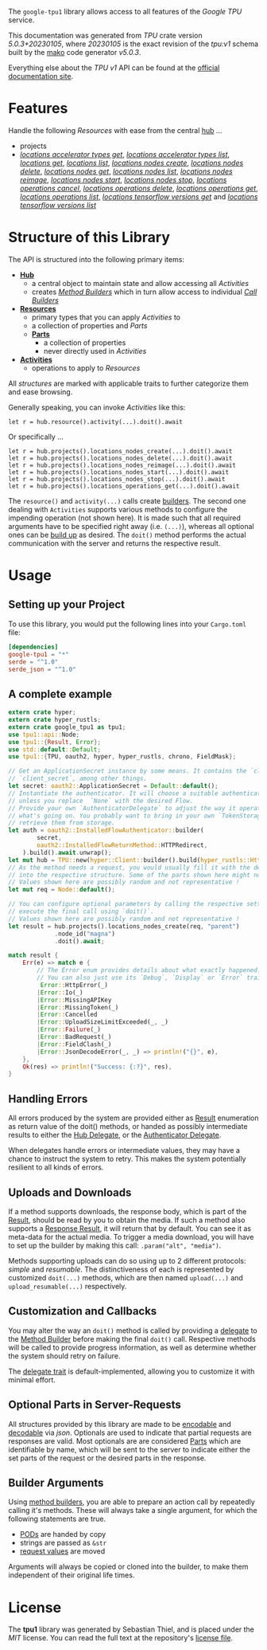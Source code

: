 <!---
DO NOT EDIT !
This file was generated automatically from 'src/generator/templates/api/README.md.mako'
DO NOT EDIT !
-->
The `google-tpu1` library allows access to all features of the *Google TPU* service.

This documentation was generated from *TPU* crate version *5.0.3+20230105*, where *20230105* is the exact revision of the *tpu:v1* schema built by the [mako](http://www.makotemplates.org/) code generator *v5.0.3*.

Everything else about the *TPU* *v1* API can be found at the
[official documentation site](https://cloud.google.com/tpu/).
# Features

Handle the following *Resources* with ease from the central [hub](https://docs.rs/google-tpu1/5.0.3+20230105/google_tpu1/TPU) ... 

* projects
 * [*locations accelerator types get*](https://docs.rs/google-tpu1/5.0.3+20230105/google_tpu1/api::ProjectLocationAcceleratorTypeGetCall), [*locations accelerator types list*](https://docs.rs/google-tpu1/5.0.3+20230105/google_tpu1/api::ProjectLocationAcceleratorTypeListCall), [*locations get*](https://docs.rs/google-tpu1/5.0.3+20230105/google_tpu1/api::ProjectLocationGetCall), [*locations list*](https://docs.rs/google-tpu1/5.0.3+20230105/google_tpu1/api::ProjectLocationListCall), [*locations nodes create*](https://docs.rs/google-tpu1/5.0.3+20230105/google_tpu1/api::ProjectLocationNodeCreateCall), [*locations nodes delete*](https://docs.rs/google-tpu1/5.0.3+20230105/google_tpu1/api::ProjectLocationNodeDeleteCall), [*locations nodes get*](https://docs.rs/google-tpu1/5.0.3+20230105/google_tpu1/api::ProjectLocationNodeGetCall), [*locations nodes list*](https://docs.rs/google-tpu1/5.0.3+20230105/google_tpu1/api::ProjectLocationNodeListCall), [*locations nodes reimage*](https://docs.rs/google-tpu1/5.0.3+20230105/google_tpu1/api::ProjectLocationNodeReimageCall), [*locations nodes start*](https://docs.rs/google-tpu1/5.0.3+20230105/google_tpu1/api::ProjectLocationNodeStartCall), [*locations nodes stop*](https://docs.rs/google-tpu1/5.0.3+20230105/google_tpu1/api::ProjectLocationNodeStopCall), [*locations operations cancel*](https://docs.rs/google-tpu1/5.0.3+20230105/google_tpu1/api::ProjectLocationOperationCancelCall), [*locations operations delete*](https://docs.rs/google-tpu1/5.0.3+20230105/google_tpu1/api::ProjectLocationOperationDeleteCall), [*locations operations get*](https://docs.rs/google-tpu1/5.0.3+20230105/google_tpu1/api::ProjectLocationOperationGetCall), [*locations operations list*](https://docs.rs/google-tpu1/5.0.3+20230105/google_tpu1/api::ProjectLocationOperationListCall), [*locations tensorflow versions get*](https://docs.rs/google-tpu1/5.0.3+20230105/google_tpu1/api::ProjectLocationTensorflowVersionGetCall) and [*locations tensorflow versions list*](https://docs.rs/google-tpu1/5.0.3+20230105/google_tpu1/api::ProjectLocationTensorflowVersionListCall)




# Structure of this Library

The API is structured into the following primary items:

* **[Hub](https://docs.rs/google-tpu1/5.0.3+20230105/google_tpu1/TPU)**
    * a central object to maintain state and allow accessing all *Activities*
    * creates [*Method Builders*](https://docs.rs/google-tpu1/5.0.3+20230105/google_tpu1/client::MethodsBuilder) which in turn
      allow access to individual [*Call Builders*](https://docs.rs/google-tpu1/5.0.3+20230105/google_tpu1/client::CallBuilder)
* **[Resources](https://docs.rs/google-tpu1/5.0.3+20230105/google_tpu1/client::Resource)**
    * primary types that you can apply *Activities* to
    * a collection of properties and *Parts*
    * **[Parts](https://docs.rs/google-tpu1/5.0.3+20230105/google_tpu1/client::Part)**
        * a collection of properties
        * never directly used in *Activities*
* **[Activities](https://docs.rs/google-tpu1/5.0.3+20230105/google_tpu1/client::CallBuilder)**
    * operations to apply to *Resources*

All *structures* are marked with applicable traits to further categorize them and ease browsing.

Generally speaking, you can invoke *Activities* like this:

```Rust,ignore
let r = hub.resource().activity(...).doit().await
```

Or specifically ...

```ignore
let r = hub.projects().locations_nodes_create(...).doit().await
let r = hub.projects().locations_nodes_delete(...).doit().await
let r = hub.projects().locations_nodes_reimage(...).doit().await
let r = hub.projects().locations_nodes_start(...).doit().await
let r = hub.projects().locations_nodes_stop(...).doit().await
let r = hub.projects().locations_operations_get(...).doit().await
```

The `resource()` and `activity(...)` calls create [builders][builder-pattern]. The second one dealing with `Activities` 
supports various methods to configure the impending operation (not shown here). It is made such that all required arguments have to be 
specified right away (i.e. `(...)`), whereas all optional ones can be [build up][builder-pattern] as desired.
The `doit()` method performs the actual communication with the server and returns the respective result.

# Usage

## Setting up your Project

To use this library, you would put the following lines into your `Cargo.toml` file:

```toml
[dependencies]
google-tpu1 = "*"
serde = "^1.0"
serde_json = "^1.0"
```

## A complete example

```Rust
extern crate hyper;
extern crate hyper_rustls;
extern crate google_tpu1 as tpu1;
use tpu1::api::Node;
use tpu1::{Result, Error};
use std::default::Default;
use tpu1::{TPU, oauth2, hyper, hyper_rustls, chrono, FieldMask};

// Get an ApplicationSecret instance by some means. It contains the `client_id` and 
// `client_secret`, among other things.
let secret: oauth2::ApplicationSecret = Default::default();
// Instantiate the authenticator. It will choose a suitable authentication flow for you, 
// unless you replace  `None` with the desired Flow.
// Provide your own `AuthenticatorDelegate` to adjust the way it operates and get feedback about 
// what's going on. You probably want to bring in your own `TokenStorage` to persist tokens and
// retrieve them from storage.
let auth = oauth2::InstalledFlowAuthenticator::builder(
        secret,
        oauth2::InstalledFlowReturnMethod::HTTPRedirect,
    ).build().await.unwrap();
let mut hub = TPU::new(hyper::Client::builder().build(hyper_rustls::HttpsConnectorBuilder::new().with_native_roots().https_or_http().enable_http1().build()), auth);
// As the method needs a request, you would usually fill it with the desired information
// into the respective structure. Some of the parts shown here might not be applicable !
// Values shown here are possibly random and not representative !
let mut req = Node::default();

// You can configure optional parameters by calling the respective setters at will, and
// execute the final call using `doit()`.
// Values shown here are possibly random and not representative !
let result = hub.projects().locations_nodes_create(req, "parent")
             .node_id("magna")
             .doit().await;

match result {
    Err(e) => match e {
        // The Error enum provides details about what exactly happened.
        // You can also just use its `Debug`, `Display` or `Error` traits
         Error::HttpError(_)
        |Error::Io(_)
        |Error::MissingAPIKey
        |Error::MissingToken(_)
        |Error::Cancelled
        |Error::UploadSizeLimitExceeded(_, _)
        |Error::Failure(_)
        |Error::BadRequest(_)
        |Error::FieldClash(_)
        |Error::JsonDecodeError(_, _) => println!("{}", e),
    },
    Ok(res) => println!("Success: {:?}", res),
}

```
## Handling Errors

All errors produced by the system are provided either as [Result](https://docs.rs/google-tpu1/5.0.3+20230105/google_tpu1/client::Result) enumeration as return value of
the doit() methods, or handed as possibly intermediate results to either the 
[Hub Delegate](https://docs.rs/google-tpu1/5.0.3+20230105/google_tpu1/client::Delegate), or the [Authenticator Delegate](https://docs.rs/yup-oauth2/*/yup_oauth2/trait.AuthenticatorDelegate.html).

When delegates handle errors or intermediate values, they may have a chance to instruct the system to retry. This 
makes the system potentially resilient to all kinds of errors.

## Uploads and Downloads
If a method supports downloads, the response body, which is part of the [Result](https://docs.rs/google-tpu1/5.0.3+20230105/google_tpu1/client::Result), should be
read by you to obtain the media.
If such a method also supports a [Response Result](https://docs.rs/google-tpu1/5.0.3+20230105/google_tpu1/client::ResponseResult), it will return that by default.
You can see it as meta-data for the actual media. To trigger a media download, you will have to set up the builder by making
this call: `.param("alt", "media")`.

Methods supporting uploads can do so using up to 2 different protocols: 
*simple* and *resumable*. The distinctiveness of each is represented by customized 
`doit(...)` methods, which are then named `upload(...)` and `upload_resumable(...)` respectively.

## Customization and Callbacks

You may alter the way an `doit()` method is called by providing a [delegate](https://docs.rs/google-tpu1/5.0.3+20230105/google_tpu1/client::Delegate) to the 
[Method Builder](https://docs.rs/google-tpu1/5.0.3+20230105/google_tpu1/client::CallBuilder) before making the final `doit()` call. 
Respective methods will be called to provide progress information, as well as determine whether the system should 
retry on failure.

The [delegate trait](https://docs.rs/google-tpu1/5.0.3+20230105/google_tpu1/client::Delegate) is default-implemented, allowing you to customize it with minimal effort.

## Optional Parts in Server-Requests

All structures provided by this library are made to be [encodable](https://docs.rs/google-tpu1/5.0.3+20230105/google_tpu1/client::RequestValue) and 
[decodable](https://docs.rs/google-tpu1/5.0.3+20230105/google_tpu1/client::ResponseResult) via *json*. Optionals are used to indicate that partial requests are responses 
are valid.
Most optionals are are considered [Parts](https://docs.rs/google-tpu1/5.0.3+20230105/google_tpu1/client::Part) which are identifiable by name, which will be sent to 
the server to indicate either the set parts of the request or the desired parts in the response.

## Builder Arguments

Using [method builders](https://docs.rs/google-tpu1/5.0.3+20230105/google_tpu1/client::CallBuilder), you are able to prepare an action call by repeatedly calling it's methods.
These will always take a single argument, for which the following statements are true.

* [PODs][wiki-pod] are handed by copy
* strings are passed as `&str`
* [request values](https://docs.rs/google-tpu1/5.0.3+20230105/google_tpu1/client::RequestValue) are moved

Arguments will always be copied or cloned into the builder, to make them independent of their original life times.

[wiki-pod]: http://en.wikipedia.org/wiki/Plain_old_data_structure
[builder-pattern]: http://en.wikipedia.org/wiki/Builder_pattern
[google-go-api]: https://github.com/google/google-api-go-client

# License
The **tpu1** library was generated by Sebastian Thiel, and is placed 
under the *MIT* license.
You can read the full text at the repository's [license file][repo-license].

[repo-license]: https://github.com/Byron/google-apis-rsblob/main/LICENSE.md

